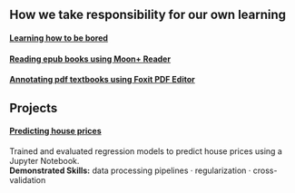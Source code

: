 ## How we take responsibility for our own learning   
#### [Learning how to be bored](https://github.com/maximilian-ho/articles/blob/main/learning_how_to_be_bored.md)   
#### [Reading epub books using Moon+ Reader](https://github.com/maximilian-ho/articles/blob/main/reading_epub_books_using_moon_plus_reader.md) 
#### [Annotating pdf textbooks using Foxit PDF Editor](https://github.com/maximilian-ho/articles/blob/main/annotating_pdf_textbooks_using_foxit_pdf_editor.md) 


## Projects
#### [Predicting house prices](https://github.com/maximilian-ho/Data-Analytics-Projects/blob/main/House%20Prices%20Prediction/house-prices-prediction.ipynb) 
Trained and evaluated regression models to predict house prices using a Jupyter Notebook.  
**Demonstrated Skills:** data processing pipelines · regularization · cross-validation  

